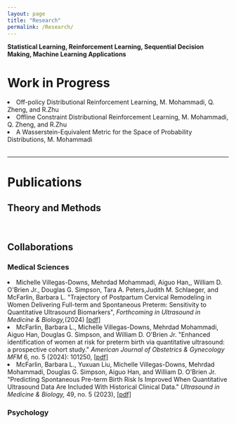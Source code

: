 ```yaml
---
layout: page
title: "Research"
permalink: /Research/
---
```

**Statistical Learning, Reinforcement Learning, Sequential Decision Making,  Machine Learning Applications**
<br/>

<html>
<body>

<h1>Work in Progress</h1>
<li> Off-policy Distributional Reinforcement Learning, M. Mohammadi, Q. Zheng, and R.Zhu</li>
<li> Offline Constraint Distributional Reinforcement Learning, M. Mohammadi, Q. Zheng, and R.Zhu</li>
<li> A Wasserstein-Equivalent Metric for the Space of Probability Distributions, M. Mohammadi</li>
<br/>
<hr />
<h1>Publications</h1>
<h2>Theory and Methods</h2>
<br/>

<h2>Collaborations</h2>
<h3>Medical Sciences</h3>

<li>Michelle Villegas-Downs, Mehrdad Mohammadi, Aiguo Han,, William D. O'Brien Jr., Douglas G. Simpson, Tara A. Peters,Judith M. Schlaeger, and McFarlin, Barbara L. "Trajectory of Postpartum Cervical Remodeling in Women Delivering Full-term and Spontaneous Preterm: Sensitivity to Quantitative Ultrasound Biomarkers", <i>Forthcoming in Ultrasound in Medicine & Biology,</i>(2024) <a href="https://www.sciencedirect.com/science/article/pii/S0301562924002618" target="_blank"> [pdf]</a></li>

<li>McFarlin, Barbara L., Michelle Villegas-Downs, Mehrdad Mohammadi, Aiguo Han, Douglas G. Simpson, and William D. O'Brien Jr. "Enhanced identification of women at risk for preterm birth via quantitative ultrasound: a prospective cohort study." <i>American Journal of Obstetrics & Gynecology MFM</i> 6, no. 5 (2024): 101250, <a href="https://www.sciencedirect.com/science/article/abs/pii/S2589933323003920" target="_blank"> [pdf]</a>  </li>

<li>McFarlin, Barbara L., Yuxuan Liu, Michelle Villegas-Downs, Mehrdad Mohammadi, Douglas G. Simpson, Aiguo Han, and William D. O'Brien Jr. "Predicting Spontaneous Pre-term Birth Risk Is Improved When Quantitative Ultrasound Data Are Included With Historical Clinical Data." <i>Ultrasound in Medicine & Biology,</i> 49, no. 5 (2023), <a href="https://www.sciencedirect.com/science/article/abs/pii/S0301562922006834" target="_blank"> [pdf]</a>  </li>

<h3>Psychology</h3>

</body>
</html>
